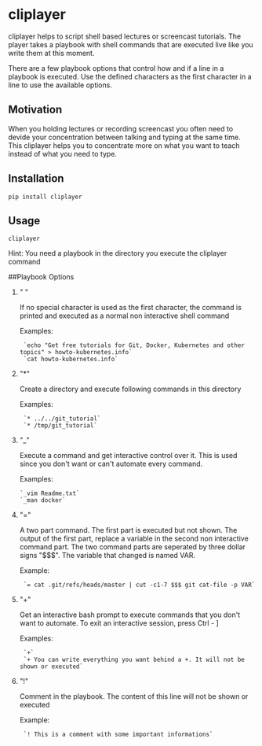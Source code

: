 # cliplayer
cliplayer helps to script shell based lectures or screencast tutorials. The player takes a playbook with shell commands that are executed live like you write them at this moment.

There are a few playbook options that control how and if a line in a playbook is executed. Use the defined characters as the first character in a line to use the available options.

## Motivation
When you holding lectures or recording screencast you often need to devide your concentration between talking and typing at the same time. This cliplayer helps you to concentrate more on what you want to teach instead of what you need to type.

## Installation

`pip install cliplayer`

## Usage

`cliplayer`

Hint: You need a playbook in the directory you execute the cliplayer command

##Playbook Options

1. " "  
    
    If no special character is used as the first character, the command is printed
    and executed as a normal non interactive shell command

    Examples:

        `echo "Get free tutorials for Git, Docker, Kubernetes and other topics" > howto-kubernetes.info`
        `cat howto-kubernetes.info`


1. "*"

    Create a directory and execute following commands in this directory

    Examples:

        `* ../../git_tutorial`
        `* /tmp/git_tutorial`


1. "_"

    Execute a command and get interactive control over it.
    This is used since you don't want or can't automate every command.

    Examples:

       `_vim Readme.txt`
       `_man docker`


1. "="
    
    A two part command. The first part is executed but not shown. The output of the first part, 
    replace a variable in the second non interactive command part. The two command parts are seperated by three
    dollar signs "$$$". The variable that changed is named VAR.

    Example:

        `= cat .git/refs/heads/master | cut -c1-7 $$$ git cat-file -p VAR`


1. "+"
    
    Get an interactive bash prompt to execute commands that you don't want to automate.
    To exit an interactive session, press Ctrl - ] 

    Examples:

        `+`
        `+ You can write everything you want behind a +. It will not be shown or executed`


1. "!"

    Comment in the playbook. The content of this line will not be shown or executed

    Example:

        `! This is a comment with some important informations`

